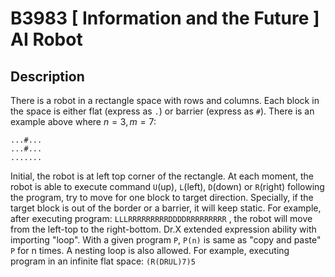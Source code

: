 # B3983 [ Information and the Future ] AI Robot

## Description
There is a robot in a rectangle space with rows and columns. Each block in the space is either flat (express as `.`) or barrier (express as `#`). There is an example above where $n=3, m=7$:
```
...#...
...#...
.......
```
Initial, the robot is at left top corner of the rectangle. At each moment, the robot is able to execute command `U`(up), `L`(left), `D`(down) or `R`(right) following the program, try to move for one block to target direction. Specially, if the target block is out of the border or a barrier, it will keep static. For example, after executing program:
`LLLRRRRRRRRRDDDDRRRRRRRRR`
, the robot will move from the left-top to the right-bottom. Dr.X extended expression ability with importing "loop". With a given program `P`, `P(n)` is same as "copy and paste" `P` for n times. A nesting loop is also allowed. For example, executing program in an infinite flat space:
`(R(DRUL)7)5`